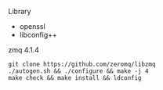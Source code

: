 
Library

* openssl
* libconfig++

zmq 4.1.4

```
git clone https://github.com/zeromq/libzmq
./autogen.sh && ./configure && make -j 4
make check && make install && ldconfig
```

